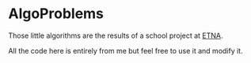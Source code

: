 # AlgoProblems
Those little algorithms are the results of a school project at [ETNA](https://etna.io/).

All the code here is entirely from me but feel free to use it and modify it.
